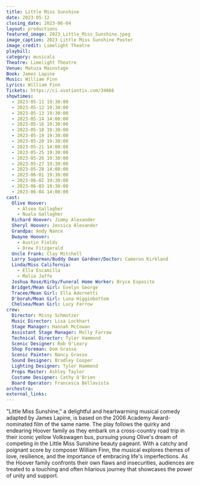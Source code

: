 ```yaml
---
title: Little Miss Sunshine
date: 2023-05-12
closing_date: 2023-06-04
layout: productions
featured_image: 2023_Little_Miss_Sunshine.jpeg
image_caption: 2023 Little Miss Sunshine Poster
image_credit: Limelight Theatre
playbill: 
category: musicals
Theatre: Limelight Theatre
Venue: Matuza Mainstage
Book: James Lapine
Music: William Finn
Lyrics: William Finn
Tickets: https://ci.ovationtix.com/34666
showtimes:
  - 2023-05-11 19:30:00
  - 2023-05-12 19:30:00
  - 2023-05-13 19:30:00
  - 2023-05-14 14:00:00
  - 2023-05-16 19:30:00
  - 2023-05-18 19:30:00
  - 2023-05-19 19:30:00
  - 2023-05-20 19:30:00
  - 2023-05-21 14:00:00
  - 2023-05-25 19:30:00
  - 2023-05-26 19:30:00
  - 2023-05-27 19:30:00
  - 2023-05-28 14:00:00
  - 2023-06-01 19:30:00
  - 2023-06-02 19:30:00
  - 2023-06-03 19:30:00
  - 2023-06-04 14:00:00
cast:
  Olive Hoover:
    - Alsea Gallagher
    - Nuala Gallagher
  Richard Hoover: Jimmy Alexander
  Sheryl Hoover: Jessica Alexander
  Grandpa: Andy Nance
  Dwayne Hoover:
    - Austin Fields
    - Drew Fitzgerald
  Uncle Frank: Clay Mitchell
  Larry Sugarman/Buddy Dean Gardner/Doctor: Cameron Kirkland
  Linda/Miss California:
    - Ella Escamilla
    - Malia Jaffe
  Joshua Rose/Kirby/Funeral Home Worker: Bryce Esposito
  Bridget/Mean Girl: Evelyn George
  Tracee/Mean Girl: Ella Adornetti
  D'borah/Mean Girl: Luna Higginbottom
  Chelsea/Mean Girl: Lucy Farrow
crew:
  Director: Missy Schmotzer
  Music Director: Lisa Lockhart
  Stage Manager: Hannah McCowan
  Assistant Stage Manager: Molly Farrow
  Technical Director: Tyler Hammond
  Scenic Designer: Rob O'Leary
  Shop Foreman: Dom Grasso
  Scenic Painter: Nancy Grasso
  Sound Designer: Bradley Cooper
  Lighting Designer: Tyler Hammond
  Props Master: Ashley Taylor
  Costume Designer: Cathy O'Brien
  Board Operator: Francesca Bellavista
orchestra:
external_links:
---
```

"Little Miss Sunshine," a delightful and heartwarming musical comedy adapted by James Lapine, is based on the 2006 Academy Award-nominated film of the same name. The play follows the quirky and endearing Hoover family as they embark on a cross-country road trip in their iconic yellow Volkswagen bus, pursuing young Olive's dream of competing in the Little Miss Sunshine beauty pageant. With a catchy and poignant score by composer William Finn, the musical explores themes of love, resilience, and the importance of embracing life's imperfections. As the Hoover family confronts their own flaws and insecurities, audiences are treated to a touching and often hilarious journey that showcases the power of unity and support.